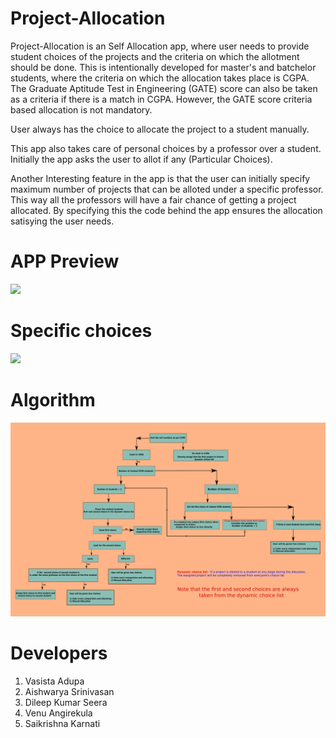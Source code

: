 # Project-Allocation

Project-Allocation is an Self Allocation app, where user needs to provide student choices of the projects and the criteria on which the allotment should be done. This is intentionally developed for master's and batchelor students, where the criteria on which the allocation takes place is CGPA. The Graduate Aptitude Test in Engineering (GATE) score can also be taken as a criteria if there is a match in CGPA. However, the GATE score criteria based allocation is not mandatory. 

User always has the choice to allocate the project to a student manually.

This app also takes care of personal choices by a professor over a student. Initially the app asks the user to allot if any (Particular Choices).  

Another Interesting feature in the app is that the user can initially specify maximum number of projects that can be alloted under a specific professor. This way all the professors will have a fair chance of getting a project allocated. By specifying this the code behind the app ensures the allocation satisying the user needs.


# APP Preview



![](Images/Project%20Allocation.png)

# Specific choices

![](https://github.com/vasi786/ProjectAllocation-SourceCode/blob/master/Images/projectallocation.png)

# Algorithm
![](https://github.com/vasi786/ProjectAllocation-SourceCode/blob/master/Images/outputname2-1.png)

# Developers
1. Vasista Adupa
2. Aishwarya Srinivasan
3. Dileep Kumar Seera
4. Venu Angirekula
5. Saikrishna Karnati

